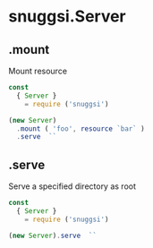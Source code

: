 # snuggsi.Server


## .mount

Mount resource

```javascript
const
  { Server }
    = require ('snuggsi')

(new Server)
  .mount ( 'foo', resource `bar` )
  .serve  ``
```

## .serve

Serve a specified directory as root

```javascript
const
  { Server }
    = require ('snuggsi')

(new Server).serve  ``
```
